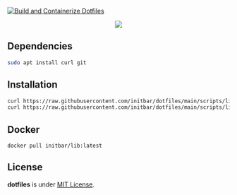 [![Build and Containerize Dotfiles](https://github.com/initbar/dotfiles/actions/workflows/docker-build-deploy.yml/badge.svg?branch=main)](https://github.com/initbar/dotfiles/actions/workflows/docker-build-deploy.yml)

<p align="center">
  <img src="https://media.githubusercontent.com/media/initbar/initbar/main/github/dotfiles.png">
</p>

## Dependencies

```bash
sudo apt install curl git
```

## Installation

```bash
curl https://raw.githubusercontent.com/initbar/dotfiles/main/scripts/linux-cli.sh | bash
curl https://raw.githubusercontent.com/initbar/dotfiles/main/scripts/linux-gui.sh | bash
```

## Docker

```
docker pull initbar/lib:latest
```

## License

**dotfiles** is under [MIT License](./LICENSE).
